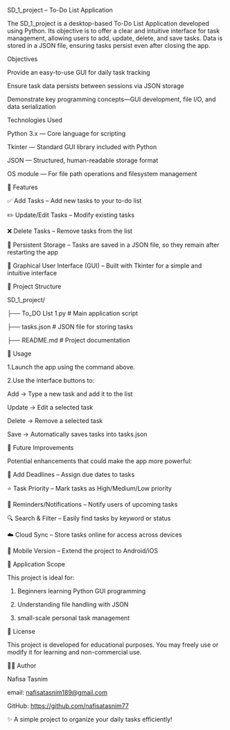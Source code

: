 SD_1_project – To-Do List Application

The SD_1_project is a desktop-based To-Do List Application developed using Python. Its objective is to offer a clear and intuitive interface for task management, allowing users to add, update, delete, and save tasks. Data is stored in a JSON file, ensuring tasks persist even after closing the app.


Objectives


Provide an easy-to-use GUI for daily task tracking

Ensure task data persists between sessions via JSON storage

Demonstrate key programming concepts—GUI development, file I/O, and data serialization


Technologies Used


Python 3.x — Core language for scripting

Tkinter — Standard GUI library included with Python

JSON — Structured, human-readable storage format

OS module — For file path operations and filesystem management


📌 Features


✅ Add Tasks – Add new tasks to your to-do list

✏️ Update/Edit Tasks – Modify existing tasks

❌ Delete Tasks – Remove tasks from the list

💾 Persistent Storage – Tasks are saved in a JSON file, so they remain after restarting the app

🎨 Graphical User Interface (GUI) – Built with Tkinter for a simple and intuitive interface


📂 Project Structure


SD_1_project/

├── To_DO LIst 1.py     # Main application script

├── tasks.json          # JSON file for storing tasks

├── README.md           # Project documentation


📖 Usage


1.Launch the app using the command above.

2.Use the interface buttons to:

   Add → Type a new task and add it to the list
   
   Update → Edit a selected task
   
   Delete → Remove a selected task
   
   Save → Automatically saves tasks into tasks.json
   
   

🔮 Future Improvements


Potential enhancements that could make the app more powerful:

📅 Add Deadlines – Assign due dates to tasks

⭐ Task Priority – Mark tasks as High/Medium/Low priority

🔔 Reminders/Notifications – Notify users of upcoming tasks

🔍 Search & Filter – Easily find tasks by keyword or status

☁️ Cloud Sync – Store tasks online for access across devices

📱 Mobile Version – Extend the project to Android/iOS


🎯 Application Scope


This project is ideal for:

1. Beginners learning Python GUI programming

2. Understanding file handling with JSON
   
3. small-scale personal task management
   

📜 License


This project is developed for educational purposes. You may freely use or modify it for learning and non-commercial use.


👩‍💻 Author


Nafisa Tasnim

email: nafisatasnim189@gmail.com

GitHub: https://github.com/nafisatasnim77


✨ A simple project to organize your daily tasks efficiently!
